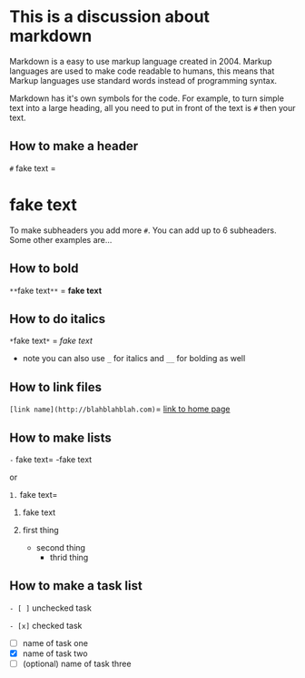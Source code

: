 # This is a discussion about markdown

Markdown is a easy to use markup language created in 2004. Markup languages are used to make code readable to humans, 
this means that Markup languages use standard words instead of programming syntax.

Markdown has it's own symbols for the code. For example, to turn simple text into a large heading, all you need to put
in front of the text is `#` then your text.

## How to make a header
`#` fake text =
# fake text

To make subheaders you add more `#`. You can add up to 6 subheaders.
Some other examples are...

## How to bold
`**`fake text`**` = 
**fake text**

## How to do italics
`*`fake text`*` = 
*fake text*
- note you can also use `_` for italics and `__` for bolding as well

## How to link files
`[link name](http://blahblahblah.com)`=
[link to home page](README.md)

## How to make lists
`-` fake text=
-fake text

or

`1.` fake text=
1. fake text

1. first thing
   - second thing
     - thrid thing

## How to make a task list
`- [ ]` unchecked task

`- [x]` checked task
- [ ] name of task one
- [x] name of task two
- [ ] \(optional) name of task three
